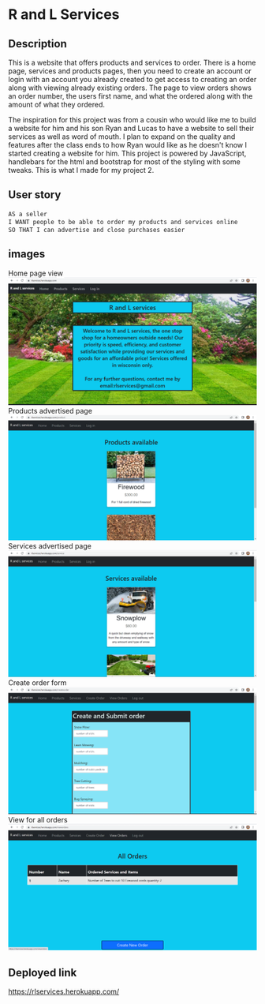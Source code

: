 # R and L Services
## Description
This is a website that offers products and services to order. There is a home page, services and products pages, then you need to create an account or login with an account you already created to get access to creating an order along with viewing already existing orders. The page to view orders shows an order number, the users first name, and what the ordered along with the amount of what they ordered. 

The inspiration for this project was from a cousin who would like me to build a website for him and his son Ryan and Lucas to have a website to sell their services as well as word of mouth. I plan to expand on the quality and features after the class ends to how Ryan would like as he doesn't know I started creating a website for him. This project is powered by JavaScript, handlebars for the html and bootstrap for most of the styling with some tweaks. This is what I made for my project 2.

## User story
```
AS a seller
I WANT people to be able to order my products and services online
SO THAT I can advertise and close purchases easier
```
## images
Home page view
![homepage](public/images/homepage.png)
Products advertised page
![productspage](public/images/productspage.png)
Services advertised page
![services](public/images/services.png)
Create order form
![orderform](public/images/orderform.png)
View for all orders
![vieworder](public/images/vieworder.png)

## Deployed link
https://rlservices.herokuapp.com/
